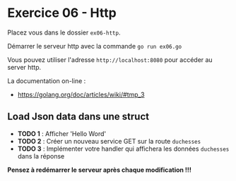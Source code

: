 # Exercice 06 - Http

Placez vous dans le dossier `ex06-http`.

Démarrer le serveur http avec la commande `go run ex06.go` 

Vous pouvez utiliser l'adresse `http://localhost:8080` pour accéder au server http.

La documentation on-line :
 
* https://golang.org/doc/articles/wiki/#tmp_3


## Load Json data dans une struct

* **TODO 1** : Afficher 'Hello Word'
* **TODO 2** : Créer un nouveau service GET sur la route `duchesses`
* **TODO 3** : Implémenter votre handler qui affichera les données `duchesses` dans la réponse

**Pensez à redémarrer le serveur après chaque modification !!!**